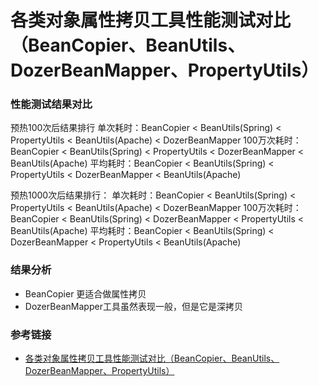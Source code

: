 # 各类对象属性拷贝工具性能测试对比（BeanCopier、BeanUtils、DozerBeanMapper、PropertyUtils）

### 性能测试结果对比
预热100次后结果排行
单次耗时：BeanCopier < BeanUtils(Spring) < PropertyUtils < BeanUtils(Apache) < DozerBeanMapper
100万次耗时：BeanCopier < BeanUtils(Spring) < PropertyUtils < DozerBeanMapper < BeanUtils(Apache)
平均耗时：BeanCopier < BeanUtils(Spring) < PropertyUtils < DozerBeanMapper < BeanUtils(Apache)


预热1000次后结果排行：
单次耗时：BeanCopier < BeanUtils(Spring) < PropertyUtils < BeanUtils(Apache) < DozerBeanMapper
100万次耗时：BeanCopier < BeanUtils(Spring) < DozerBeanMapper < PropertyUtils < BeanUtils(Apache)
平均耗时：BeanCopier < BeanUtils(Spring) < DozerBeanMapper < PropertyUtils < BeanUtils(Apache)


### 结果分析 
- BeanCopier 更适合做属性拷贝
- DozerBeanMapper工具虽然表现一般，但是它是深拷贝

### 参考链接
- [各类对象属性拷贝工具性能测试对比（BeanCopier、BeanUtils、DozerBeanMapper、PropertyUtils）](https://blog.csdn.net/u012534326/article/details/102611483)